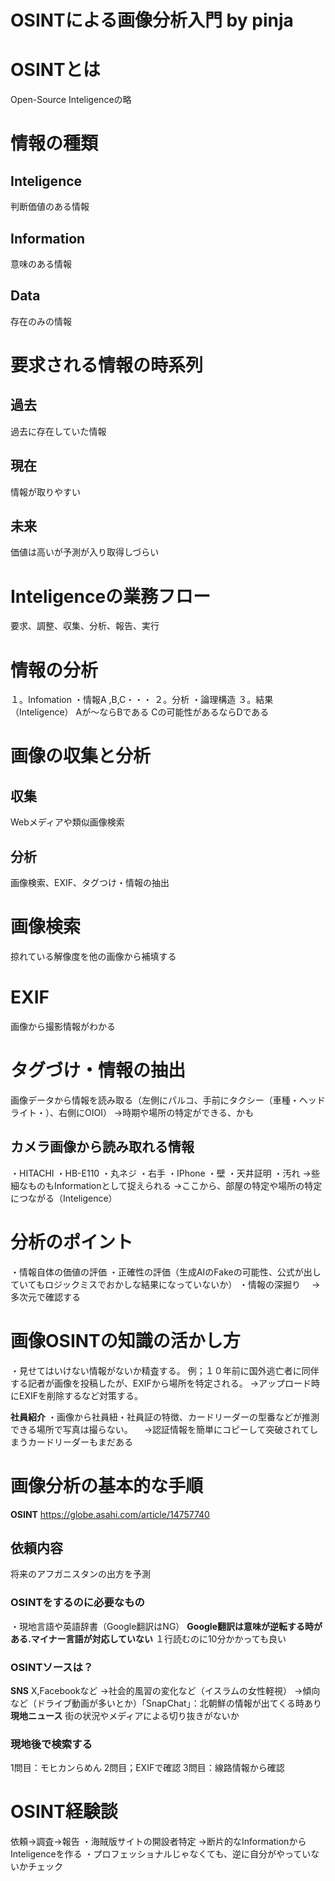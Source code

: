# OSINTによる画像分析入門 by pinja

# OSINTとは
Open-Source Inteligenceの略

# 情報の種類
## Inteligence
判断価値のある情報
## Information
意味のある情報
## Data
存在のみの情報

# 要求される情報の時系列
## 過去
過去に存在していた情報
## 現在
情報が取りやすい
## 未来
価値は高いが予測が入り取得しづらい

# Inteligenceの業務フロー
要求、調整、収集、分析、報告、実行

# 情報の分析
１。Infomation
・情報A ,B,C・・・
２。分析
・論理構造
３。結果（Inteligence）
Aが〜ならBである
Cの可能性があるならDである

# 画像の収集と分析
## 収集
Webメディアや類似画像検索
## 分析
画像検索、EXIF、タグつけ・情報の抽出

# 画像検索
掠れている解像度を他の画像から補填する

# EXIF
画像から撮影情報がわかる

# タグづけ・情報の抽出
画像データから情報を読み取る（左側にパルコ、手前にタクシー（車種・ヘッドライト・）、右側にOIOI）
→時期や場所の特定ができる、かも

## カメラ画像から読み取れる情報
・HITACHI
・HB-E110
・丸ネジ
・右手
・IPhone
・壁
・天井証明
・汚れ
→些細なものもInformationとして捉えられる
→ここから、部屋の特定や場所の特定につながる（Inteligence）

# 分析のポイント
・情報自体の価値の評価
・正確性の評価（生成AIのFakeの可能性、公式が出していてもロジックミスでおかしな結果になっていないか）
・情報の深掘り
　→多次元で確認する

# 画像OSINTの知識の活かし方
・見せてはいけない情報がないか精査する。
例；１０年前に国外逃亡者に同伴する記者が画像を投稿したが、EXIFから場所を特定される。
→アップロード時にEXIFを削除するなど対策する。

**社員紹介**
・画像から社員紐・社員証の特徴、カードリーダーの型番などが推測できる場所で写真は撮らない。
　→認証情報を簡単にコピーして突破されてしまうカードリーダーもまだある

# 画像分析の基本的な手順
**OSINT**
https://globe.asahi.com/article/14757740

## 依頼内容
将来のアフガニスタンの出方を予測

### OSINTをするのに必要なもの
・現地言語や英語辞書（Google翻訳はNG）
**Google翻訳は意味が逆転する時がある.マイナー言語が対応していない**
１行読むのに10分かかっても良い

### OSINTソースは？
**SNS**
X,Facebookなど
→社会的風習の変化など（イスラムの女性軽視）
→傾向など（ドライブ動画が多いとか）「SnapChat」：北朝鮮の情報が出てくる時あり
**現地ニュース**
街の状況やメディアによる切り抜きがないか

### 現地後で検索する

1問目：モヒカンらめん
2問目；EXIFで確認
3問目：線路情報から確認

# OSINT経験談
依頼→調査→報告
・海賊版サイトの開設者特定
→断片的なInformationからInteligenceを作る
・プロフェッショナルじゃなくても、逆に自分がやっていないかチェック
